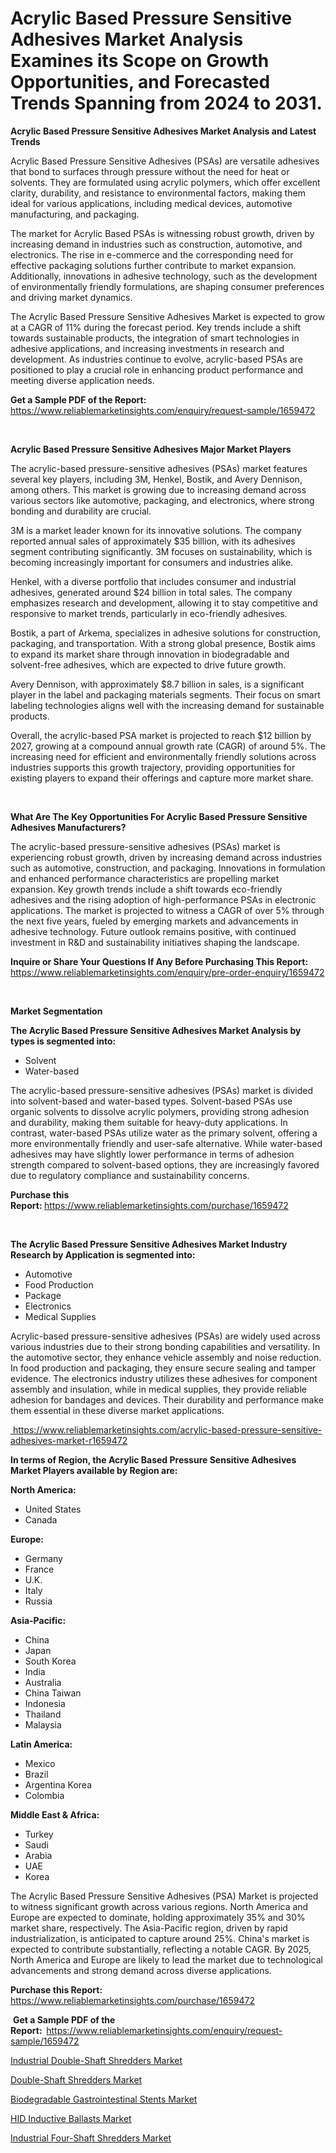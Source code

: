 <p><h1>Acrylic Based Pressure Sensitive Adhesives Market Analysis Examines its Scope on Growth Opportunities, and Forecasted Trends Spanning from 2024 to 2031.</h1></p><p><strong>Acrylic Based Pressure Sensitive Adhesives Market Analysis and Latest Trends</strong></p>
<p><p>Acrylic Based Pressure Sensitive Adhesives (PSAs) are versatile adhesives that bond to surfaces through pressure without the need for heat or solvents. They are formulated using acrylic polymers, which offer excellent clarity, durability, and resistance to environmental factors, making them ideal for various applications, including medical devices, automotive manufacturing, and packaging.</p><p>The market for Acrylic Based PSAs is witnessing robust growth, driven by increasing demand in industries such as construction, automotive, and electronics. The rise in e-commerce and the corresponding need for effective packaging solutions further contribute to market expansion. Additionally, innovations in adhesive technology, such as the development of environmentally friendly formulations, are shaping consumer preferences and driving market dynamics.</p><p>The Acrylic Based Pressure Sensitive Adhesives Market is expected to grow at a CAGR of 11% during the forecast period. Key trends include a shift towards sustainable products, the integration of smart technologies in adhesive applications, and increasing investments in research and development. As industries continue to evolve, acrylic-based PSAs are positioned to play a crucial role in enhancing product performance and meeting diverse application needs.</p></p>
<p><strong>Get a Sample PDF of the Report:&nbsp;</strong> <a href="https://www.reliablemarketinsights.com/enquiry/request-sample/1659472?utm_campaign=1575&utm_medium=2&utm_source=Github&utm_content=ia&utm_term=12102024&utm_id=acrylic-based-pressure-sensitive-adhesives">https://www.reliablemarketinsights.com/enquiry/request-sample/1659472</a></p>
<p>&nbsp;</p>
<p><strong>Acrylic Based Pressure Sensitive Adhesives Major Market Players</strong></p>
<p><p>The acrylic-based pressure-sensitive adhesives (PSAs) market features several key players, including 3M, Henkel, Bostik, and Avery Dennison, among others. This market is growing due to increasing demand across various sectors like automotive, packaging, and electronics, where strong bonding and durability are crucial.</p><p>3M is a market leader known for its innovative solutions. The company reported annual sales of approximately $35 billion, with its adhesives segment contributing significantly. 3M focuses on sustainability, which is becoming increasingly important for consumers and industries alike.</p><p>Henkel, with a diverse portfolio that includes consumer and industrial adhesives, generated around $24 billion in total sales. The company emphasizes research and development, allowing it to stay competitive and responsive to market trends, particularly in eco-friendly adhesives.</p><p>Bostik, a part of Arkema, specializes in adhesive solutions for construction, packaging, and transportation. With a strong global presence, Bostik aims to expand its market share through innovation in biodegradable and solvent-free adhesives, which are expected to drive future growth. </p><p>Avery Dennison, with approximately $8.7 billion in sales, is a significant player in the label and packaging materials segments. Their focus on smart labeling technologies aligns well with the increasing demand for sustainable products.</p><p>Overall, the acrylic-based PSA market is projected to reach $12 billion by 2027, growing at a compound annual growth rate (CAGR) of around 5%. The increasing need for efficient and environmentally friendly solutions across industries supports this growth trajectory, providing opportunities for existing players to expand their offerings and capture more market share.</p></p>
<p>&nbsp;</p>
<p><strong>What Are The Key Opportunities For Acrylic Based Pressure Sensitive Adhesives Manufacturers?</strong></p>
<p><p>The acrylic-based pressure-sensitive adhesives (PSAs) market is experiencing robust growth, driven by increasing demand across industries such as automotive, construction, and packaging. Innovations in formulation and enhanced performance characteristics are propelling market expansion. Key growth trends include a shift towards eco-friendly adhesives and the rising adoption of high-performance PSAs in electronic applications. The market is projected to witness a CAGR of over 5% through the next five years, fueled by emerging markets and advancements in adhesive technology. Future outlook remains positive, with continued investment in R&D and sustainability initiatives shaping the landscape.</p></p>
<p><strong>Inquire or Share Your Questions If Any Before Purchasing This Report:</strong> <a href="https://www.reliablemarketinsights.com/enquiry/pre-order-enquiry/1659472?utm_campaign=1575&utm_medium=2&utm_source=Github&utm_content=ia&utm_term=12102024&utm_id=acrylic-based-pressure-sensitive-adhesives">https://www.reliablemarketinsights.com/enquiry/pre-order-enquiry/1659472</a></p>
<p>&nbsp;</p>
<p><strong>Market Segmentation</strong></p>
<p><strong>The Acrylic Based Pressure Sensitive Adhesives Market Analysis by types is segmented into:</strong></p>
<p><ul><li>Solvent</li><li>Water-based</li></ul></p>
<p><p>The acrylic-based pressure-sensitive adhesives (PSAs) market is divided into solvent-based and water-based types. Solvent-based PSAs use organic solvents to dissolve acrylic polymers, providing strong adhesion and durability, making them suitable for heavy-duty applications. In contrast, water-based PSAs utilize water as the primary solvent, offering a more environmentally friendly and user-safe alternative. While water-based adhesives may have slightly lower performance in terms of adhesion strength compared to solvent-based options, they are increasingly favored due to regulatory compliance and sustainability concerns.</p></p>
<p><strong>Purchase this Report:&nbsp;</strong><a href="https://www.reliablemarketinsights.com/purchase/1659472?utm_campaign=1575&utm_medium=2&utm_source=Github&utm_content=ia&utm_term=12102024&utm_id=acrylic-based-pressure-sensitive-adhesives">https://www.reliablemarketinsights.com/purchase/1659472</a></p>
<p>&nbsp;</p>
<p><strong>The Acrylic Based Pressure Sensitive Adhesives Market Industry Research by Application is segmented into:</strong></p>
<p><ul><li>Automotive</li><li>Food Production</li><li>Package</li><li>Electronics</li><li>Medical Supplies</li></ul></p>
<p><p>Acrylic-based pressure-sensitive adhesives (PSAs) are widely used across various industries due to their strong bonding capabilities and versatility. In the automotive sector, they enhance vehicle assembly and noise reduction. In food production and packaging, they ensure secure sealing and tamper evidence. The electronics industry utilizes these adhesives for component assembly and insulation, while in medical supplies, they provide reliable adhesion for bandages and devices. Their durability and performance make them essential in these diverse market applications.</p></p>
<p><a href="https://www.reliablemarketinsights.com/acrylic-based-pressure-sensitive-adhesives-market-r1659472?utm_campaign=1575&utm_medium=2&utm_source=Github&utm_content=ia&utm_term=12102024&utm_id=acrylic-based-pressure-sensitive-adhesives">&nbsp;https://www.reliablemarketinsights.com/acrylic-based-pressure-sensitive-adhesives-market-r1659472</a></p>
<p><strong>In terms of Region, the Acrylic Based Pressure Sensitive Adhesives Market Players available by Region are:</strong></p>
<p>
    <p> <strong> North America: </strong>
        <ul>
            <li>United States</li>
            <li>Canada</li>
        </ul>
        </p> 
    <p> <strong> Europe: </strong>
        <ul>
            <li>Germany</li>
            <li>France</li>
            <li>U.K.</li>
            <li>Italy</li>
            <li>Russia</li>
        </ul>
        </p> 
    <p> <strong> Asia-Pacific: </strong>
        <ul>
            <li>China</li>
            <li>Japan</li>
            <li>South Korea</li>
            <li>India</li>
            <li>Australia</li>
            <li>China Taiwan</li>
            <li>Indonesia</li>
            <li>Thailand</li>
            <li>Malaysia</li>
        </ul>
        </p> 
    <p> <strong> Latin America: </strong>
        <ul>
            <li>Mexico</li>
            <li>Brazil</li>
            <li>Argentina Korea</li>
            <li>Colombia</li>
        </ul>
        </p> 
    <p> <strong> Middle East & Africa: </strong>
        <ul>
            <li>Turkey</li>
            <li>Saudi</li>
            <li>Arabia</li>
            <li>UAE</li>
            <li>Korea</li>
        </ul>
    </p>
    </p>
<p><p>The Acrylic Based Pressure Sensitive Adhesives (PSA) Market is projected to witness significant growth across various regions. North America and Europe are expected to dominate, holding approximately 35% and 30% market share, respectively. The Asia-Pacific region, driven by rapid industrialization, is anticipated to capture around 25%. China's market is expected to contribute substantially, reflecting a notable CAGR. By 2025, North America and Europe are likely to lead the market due to technological advancements and strong demand across diverse applications.</p></p>
<p><strong>Purchase this Report: </strong><a href="https://www.reliablemarketinsights.com/purchase/1659472?utm_campaign=1575&utm_medium=2&utm_source=Github&utm_content=ia&utm_term=12102024&utm_id=acrylic-based-pressure-sensitive-adhesives">https://www.reliablemarketinsights.com/purchase/1659472</a></p>
<p>&nbsp;<strong>Get a Sample PDF of the Report:&nbsp;&nbsp;</strong><a href="https://www.reliablemarketinsights.com/enquiry/request-sample/1659472?utm_campaign=1575&utm_medium=2&utm_source=Github&utm_content=ia&utm_term=12102024&utm_id=acrylic-based-pressure-sensitive-adhesives">https://www.reliablemarketinsights.com/enquiry/request-sample/1659472</a></p>
<p><strong></strong></p>
<p><p><a href="https://www.linkedin.com/pulse/comprehensive-look-product-type-slow-speed-shreddersmedium-shreddershigh-jbubf?utm_campaign=1575&utm_medium=2&utm_source=Github&utm_content=ia&utm_term=12102024&utm_id=acrylic-based-pressure-sensitive-adhesives">Industrial Double-Shaft Shredders Market</a></p><p><a href="https://www.linkedin.com/pulse/global-double-shaft-shredders-market-analysis-trends-forecasts-elq9f?utm_campaign=1575&utm_medium=2&utm_source=Github&utm_content=ia&utm_term=12102024&utm_id=acrylic-based-pressure-sensitive-adhesives">Double-Shaft Shredders Market</a></p><p><a href="https://github.com/abbiewimld/Market-Research-Report-List-1/blob/main/biodegradable-gastrointestinal-stents-market.md?utm_campaign=1575&utm_medium=2&utm_source=Github&utm_content=ia&utm_term=12102024&utm_id=acrylic-based-pressure-sensitive-adhesives">Biodegradable Gastrointestinal Stents Market</a></p><p><a href="https://github.com/benjigwozdzus/Market-Research-Report-List-1/blob/main/hid-inductive-ballasts-market.md?utm_campaign=1575&utm_medium=2&utm_source=Github&utm_content=ia&utm_term=12102024&utm_id=acrylic-based-pressure-sensitive-adhesives">HID Inductive Ballasts Market</a></p><p><a href="https://www.linkedin.com/pulse/global-industrial-four-shaft-shredders-market-focus-product-hwlcf?utm_campaign=1575&utm_medium=2&utm_source=Github&utm_content=ia&utm_term=12102024&utm_id=acrylic-based-pressure-sensitive-adhesives">Industrial Four-Shaft Shredders Market</a></p></p>